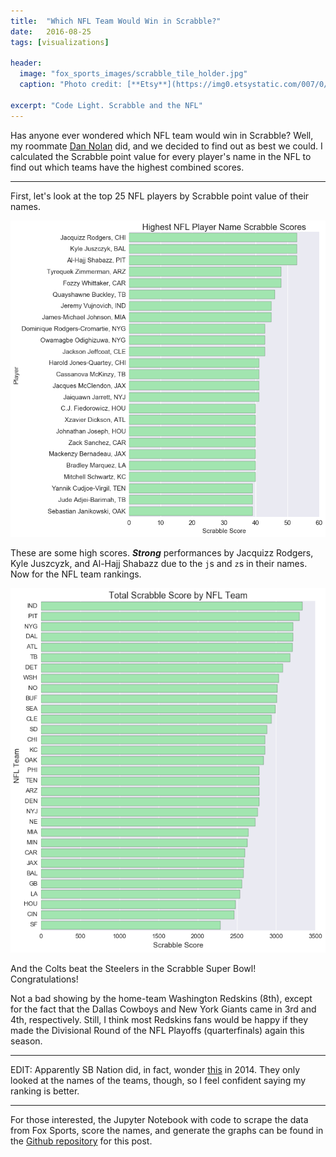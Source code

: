 ```yaml
---
title:  "Which NFL Team Would Win in Scrabble?"
date:   2016-08-25
tags: [visualizations]

header:
  image: "fox_sports_images/scrabble_tile_holder.jpg"
  caption: "Photo credit: [**Etsy**](https://img0.etsystatic.com/007/0/7176622/il_570xN.376562392_f99r.jpg)"

excerpt: "Code Light. Scrabble and the NFL"
---
```


Has anyone ever wondered which NFL team would win in Scrabble? Well, my roommate [Dan Nolan](https://www.facebook.com/thedanpnolan/) did, and we decided to find out as best we could. I calculated the Scrabble point value for every player's name in the NFL to find out which teams have the highest combined scores. 

***

First, let's look at the top 25 NFL players by Scrabble point value of their names.

![](/images/fox_sports_images/top_player_scores.png?raw=true)


These are some high scores. _**Strong**_ performances by Jacquizz Rodgers, Kyle Juszcyzk, and Al-Hajj Shabazz due to the `j`s and `z`s in their names. Now for the NFL team rankings.



![](/images/fox_sports_images/team_scores.png?raw=true)

And the Colts beat the Steelers in the Scrabble Super Bowl! Congratulations!

Not a bad showing by the home-team Washington Redskins (8th), except for the fact that the Dallas Cowboys and New York Giants came in 3rd and 4th, respectively. Still, I think most Redskins fans would be happy if they made the Divisional Round of the NFL Playoffs (quarterfinals) again this season.


***
EDIT: Apparently SB Nation did, in fact, wonder [this](http://www.sbnation.com/nfl/2014/10/22/7028663/absurd-power-rankings) in 2014. They only looked at the names of the teams, though, so I feel confident saying my ranking is better.

***

For those interested, the Jupyter Notebook with code to scrape the data from Fox Sports, score the names, and generate the graphs can be found in the [Github repository](https://github.com/beckernick/scrabble_score_nfl) for this post. 


